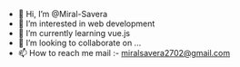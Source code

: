 - 👋 Hi, I’m @Miral-Savera
- 👀 I’m interested in web development
- 🌱 I’m currently learning vue.js
- 💞️ I’m looking to collaborate on ...
- 📫 How to reach me 
     mail :- miralsavera2702@gmail.com

<!---
Miral-Savera/Miral-Savera is a ✨ special ✨ repository because its `README.md` (this file) appears on your GitHub profile.
You can click the Preview link to take a look at your changes.
--->
